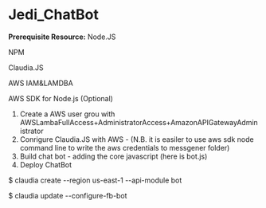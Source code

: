 # Jedi_ChatBot

 **Prerequisite Resource:**
 Node.JS
 
 NPM
 
 Claudia.JS
 
 AWS IAM&LAMDBA
 
 AWS SDK for Node.js (Optional)

1. Create a AWS user grou with AWSLambaFullAccess+AdministratorAccess+AmazonAPIGatewayAdministrator
2. Conrigure Claudia.JS with AWS - (N.B. it is easiler to use aws sdk node command line to write the aws credentials to messgener folder)
3. Build chat bot - adding the core javascript (here is bot.js)
4. Deploy ChatBot

$ claudia create --region us-east-1 --api-module bot

$ claudia update --configure-fb-bot 
